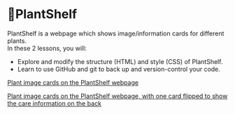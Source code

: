 # 🌿PlantShelf  
PlantShelf is a webpage which shows image/information cards for different plants.  
In these 2 lessons, you will:  
* Explore and modify the structure (HTML) and style (CSS) of PlantShelf.  
* Learn to use GitHub and git to back up and version-control your code.  


[Plant image cards on the PlantShelf webpage](/documentation/plantshelf1.png "Plant image cards")

[Plant image cards on the PlantShelf webpage, with one card flipped to show the care information on  the back](/documentation/plantsheelf2.png "Care information on the back of a card")